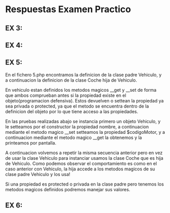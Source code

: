 # Respuestas Examen Practico

## EX 3:

## EX 4:

## EX 5:
En el fichero 5.php encontramos la definicion de la clase padre Vehiculo, y a continuacion la definicion de la clase Coche hija de Vehiculo.

En vehiculo estan definidos los metodos magicos __get y __set de forma que ambos comprueban antes si la propiedad existe en el objeto(programacion defensiva). 
Estos devuelven o settean la propiedad ya sea privada o protected, ya que el metodo se encuentra dentro de la definicion del objeto por lo que tiene acceso a las propiedades.

En las pruebas realizadas abajo se instancia primero un objeto Vehiculo, y le setteamos por el constructor la propiedad nombre, a continuacion mediante el metodo magico __set setteamos la propiedad $codigoMotor, y a continuacion mediante el metodo magico __get la obtenemos y la printeamos por pantalla.

A continuacion volvemos a repetir la misma secuencia anterior pero en vez de usar la clase Vehiculo para instanciar usamos la clase Coche que es hija de Vehiculo.
Como podemos observar el comportamiento es como en el caso anterior con Vehiculo, la hija accede a los metodos magicos de su clase padre Vehiculo y los usa!

Si una propiedad es protected o privada en la clase padre pero tenemos los metodos magicos definidos podremos manejar sus valores.
## EX 6:
